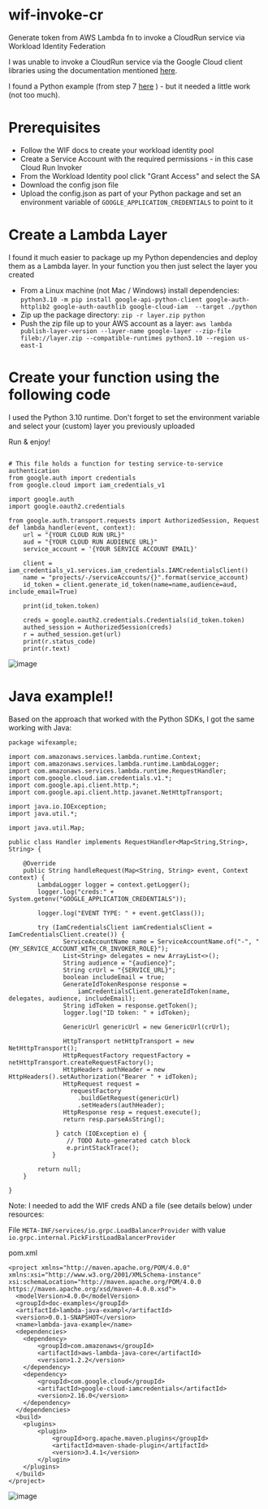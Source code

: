 # wif-invoke-cr
Generate token from AWS Lambda fn to invoke a CloudRun service via Workload Identity Federation

I was unable to invoke a CloudRun service via the Google Cloud client libraries using the documentation
mentioned [here](https://cloud.google.com/run/docs/authenticating/service-to-service#run-service-to-service-example-python).

I found a Python example (from step 7 [here](https://cloud.google.com/iam/docs/tutorial-cloud-run-workload-id-federation#get_the_jwt_for_the_authenticated_user_from_keycloak) ) - but it needed a little work (not too much).

# Prerequisites

- Follow the WIF docs to create your workload identity pool
- Create a Service Account with the required permissions - in this case Cloud Run Invoker
- From the Workload Identity pool click "Grant Access" and select the SA
- Download the config json file
- Upload the config.json as part of your Python package and set an environment variable of `GOOGLE_APPLICATION_CREDENTIALS` to point to it

# Create a Lambda Layer
I found it much easier to package up my Python dependencies and deploy them as a Lambda layer. In your function you then just select the layer you created

- From a Linux machine (not Mac / Windows) install dependencies: `python3.10 -m pip install google-api-python-client google-auth-httplib2 google-auth-oauthlib google-cloud-iam  --target ./python`
- Zip up the package directory: `zip -r layer.zip python`
- Push the zip file up to your AWS account as a layer: `aws lambda publish-layer-version --layer-name google-layer --zip-file fileb://layer.zip --compatible-runtimes python3.10 --region us-east-1`


# Create your function using the following code
I used the Python 3.10 runtime. Don't forget to set the environment variable and select your (custom) layer you previously uploaded

Run & enjoy!

```

# This file holds a function for testing service-to-service authentication
from google.auth import credentials
from google.cloud import iam_credentials_v1

import google.auth
import google.oauth2.credentials

from google.auth.transport.requests import AuthorizedSession, Request
def lambda_handler(event, context):
    url = "{YOUR CLOUD RUN URL}"
    aud = "{YOUR CLOUD RUN AUDIENCE URL}"
    service_account = '{YOUR SERVICE ACCOUNT EMAIL}'

    client = iam_credentials_v1.services.iam_credentials.IAMCredentialsClient()
    name = "projects/-/serviceAccounts/{}".format(service_account)
    id_token = client.generate_id_token(name=name,audience=aud, include_email=True)

    print(id_token.token)

    creds = google.oauth2.credentials.Credentials(id_token.token)
    authed_session = AuthorizedSession(creds)
    r = authed_session.get(url)
    print(r.status_code)
    print(r.text)
```

![image](https://github.com/mark-j-chilvers/wif-invoke-cr-py/assets/45714243/0a673014-90e9-40f4-b038-2b64f89f186c)

# Java example!!
Based on the approach that worked with the Python SDKs, I got the same working with Java:

```
package wifexample;

import com.amazonaws.services.lambda.runtime.Context;
import com.amazonaws.services.lambda.runtime.LambdaLogger;
import com.amazonaws.services.lambda.runtime.RequestHandler;
import com.google.cloud.iam.credentials.v1.*;
import com.google.api.client.http.*;
import com.google.api.client.http.javanet.NetHttpTransport;

import java.io.IOException;
import java.util.*;

import java.util.Map;

public class Handler implements RequestHandler<Map<String,String>, String> {

	@Override
	public String handleRequest(Map<String, String> event, Context context) {
		LambdaLogger logger = context.getLogger();
		logger.log("creds:" + System.getenv("GOOGLE_APPLICATION_CREDENTIALS"));
		
	    logger.log("EVENT TYPE: " + event.getClass());
	    
	    try (IamCredentialsClient iamCredentialsClient = IamCredentialsClient.create()) {
	    	   ServiceAccountName name = ServiceAccountName.of("-", "{MY_SERVICE_ACCOUNT_WITH_CR_INVOKER_ROLE}");
	    	   List<String> delegates = new ArrayList<>();
	    	   String audience = "{audience}";
	    	   String crUrl = "{SERVICE_URL}";
	    	   boolean includeEmail = true;
	    	   GenerateIdTokenResponse response =
	    	       iamCredentialsClient.generateIdToken(name, delegates, audience, includeEmail);
	    	   String idToken = response.getToken();
	    	   logger.log("ID token: " + idToken);
	    	   
	    	   GenericUrl genericUrl = new GenericUrl(crUrl);
	    	   
	    	   HttpTransport netHttpTransport = new NetHttpTransport();
	    	   HttpRequestFactory requestFactory = netHttpTransport.createRequestFactory();
	    	   HttpHeaders authHeader = new HttpHeaders().setAuthorization("Bearer " + idToken);
	    	   HttpRequest request =
	    	     requestFactory
	    	       .buildGetRequest(genericUrl)
	    	       .setHeaders(authHeader);
	    	   HttpResponse resp = request.execute();
	    	   return resp.parseAsString();
	    	   
	    	 } catch (IOException e) {
				// TODO Auto-generated catch block
				e.printStackTrace();
			}
	    
	    return null;
	}

}

```
Note: I needed to add the WIF creds AND a file (see details below) under resources:

File `META-INF/services/io.grpc.LoadBalancerProvider` with value `io.grpc.internal.PickFirstLoadBalancerProvider`

pom.xml
```
<project xmlns="http://maven.apache.org/POM/4.0.0" xmlns:xsi="http://www.w3.org/2001/XMLSchema-instance" xsi:schemaLocation="http://maven.apache.org/POM/4.0.0 https://maven.apache.org/xsd/maven-4.0.0.xsd">
  <modelVersion>4.0.0</modelVersion>
  <groupId>doc-examples</groupId>
  <artifactId>lambda-java-exampl</artifactId>
  <version>0.0.1-SNAPSHOT</version>
  <name>lambda-java-example</name>
  <dependencies>
  	<dependency>
  		<groupId>com.amazonaws</groupId>
  		<artifactId>aws-lambda-java-core</artifactId>
  		<version>1.2.2</version>
  	</dependency>
  	<dependency>
  		<groupId>com.google.cloud</groupId>
  		<artifactId>google-cloud-iamcredentials</artifactId>
  		<version>2.16.0</version>
  	</dependency>
  </dependencies>
  <build>
  	<plugins>
  		<plugin>
  			<groupId>org.apache.maven.plugins</groupId>
  			<artifactId>maven-shade-plugin</artifactId>
  			<version>3.4.1</version>
  		</plugin>
  	</plugins>
  </build>
</project>
```

![image](https://github.com/mark-j-chilvers/wif-invoke-cr/assets/45714243/a5da4118-0e7a-4923-8f54-73d9de9d0c7a)

